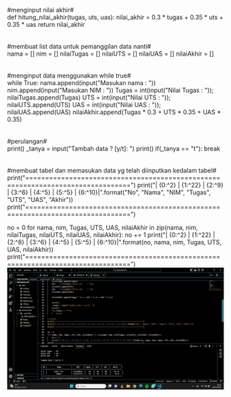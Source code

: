 #menginput nilai akhir#
<br>
def hitung_nilai_akhir(tugas, uts, uas):
nilai_akhir = 0.3 * tugas + 0.35 * uts + 0.35 * uas
return nilai_akhir
<br><br><br>
#membuat list data untuk pemanggilan data nanti#
<br>
nama = []
nim = []
nilaiTugas = []
nilaiUTS = []
nilaiUAS = []
nilaiAkhir = []
<br>
<br>
<br>
#menginput data menggunakan while true#
<br>
while True:
nama.append(input("Masukan nama : "))
nim.append(input("Masukan NIM : "))
Tugas = int(input("Nilai Tugas : "));
nilaiTugas.append(Tugas)
UTS = int(input("Nilai UTS : "));
nilaiUTS.append(UTS)
UAS = int(input("Nilai UAS : "));
nilaiUAS.append(UAS)
nilaiAkhir.append(Tugas * 0.3 + UTS * 0.35 + UAS * 0.35)
<br>
<br>
<br>
#perulangan#
<br>
print()
_tanya = input("Tambah data ? [y/t]: ")
print()
if(_tanya == "t"):
break
<br>
<br>
<br>
#membuat tabel dan memasukan data yg telah diinputkan kedalam tabel#
<br>
print("================================================================================")
print("| {0:^2} | {1:^22} | {2:^9} | {3:^6} | {4:^5} | {5:^5} | {6:^10}|".format("No", "Nama", "NIM", "Tugas", "UTS", "UAS", "Akhir"))
print("================================================================================")

no = 0
for nama, nim, Tugas, UTS, UAS, nilaiAkhir in zip(nama, nim, nilaiTugas, nilaiUTS, nilaiUAS, nilaiAkhir):
no += 1
print("| {0:^2} | {1:^22} | {2:^8} | {3:^6} | {4:^5} | {5:^5} | {6:^10}|".format(no, nama, nim, Tugas, UTS, UAS, nilaiAkhir))
print("================================================================================")<br>
![gambar](kk.png)
